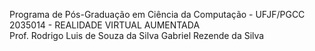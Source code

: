 Programa de Pós-Graduação em Ciência da Computação - UFJF/PGCC\
2035014 - REALIDADE VIRTUAL AUMENTADA\
Prof. Rodrigo Luis de Souza da Silva
Gabriel Rezende da Silva
